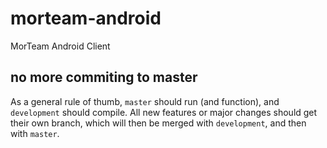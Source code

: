 # morteam-android
MorTeam Android Client

## no more commiting to master
As a general rule of thumb, `master` should run (and function), and `development` should compile. All new features or major changes should get their own branch, which will then be merged with `development`, and then with `master`.

